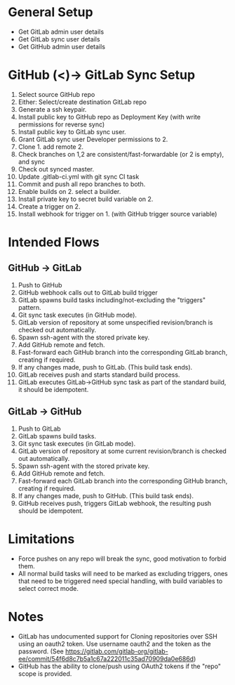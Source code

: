 General Setup
=============
* Get GitLab admin user details
* Get GitLab sync user details
* Get GitHub admin user details

GitHub (<)-> GitLab Sync Setup
==============================
1. Select source GitHub repo
2. Either: Select/create destination GitLab repo
3. Generate a ssh keypair.
4. Install public key to GitHub repo as Deployment Key (with write permissions for reverse sync)
5. Install public key to GitLab sync user.
6. Grant GitLab sync user Developer permissions to 2.
10. Clone 1. add remote 2.
11. Check branches on 1,2 are consistent/fast-forwardable (or 2 is empty), and sync
12. Check out synced master.
13. Update .gitlab-ci.yml with git sync CI task
14. Commit and push all repo branches to both.
7. Enable builds on 2. select a builder.
8. Install private key to secret build variable on 2.
9. Create a trigger on 2.
15. Install webhook for trigger on 1. (with GitHub trigger source variable)

Intended Flows
==============
GitHub -> GitLab
----------------
1. Push to GitHub
2. GitHub webhook calls out to GitLab build trigger
3. GitLab spawns build tasks including/not-excluding the "triggers" pattern.
4. Git sync task executes (in GitHub mode).
5. GitLab version of repository at some unspecified revision/branch is checked out automatically.
6. Spawn ssh-agent with the stored private key.
7. Add GitHub remote and fetch.
8. Fast-forward each GitHub branch into the corresponding GitLab branch, creating if required.
9. If any changes made, push to GitLab. (This build task ends).
10. GitLab receives push and starts standard build process.
11. GitLab executes GitLab->GitHub sync task as part of the standard build, it should be idempotent.

GitLab -> GitHub
----------------
1. Push to GitLab
2. GitLab spawns build tasks.
4. Git sync task executes (in GitLab mode).
5. GitLab version of repository at some current revision/branch is checked out automatically.
6. Spawn ssh-agent with the stored private key.
7. Add GitHub remote and fetch.
8. Fast-forward each GitLab branch into the corresponding GitHub branch, creating if required.
9. If any changes made, push to GitHub. (This build task ends).
10. GitHub receives push, triggers GitLab webhook, the resulting push should be idempotent.

Limitations
===========
* Force pushes on any repo will break the sync, good motivation to forbid them.
* All normal build tasks will need to be marked as excluding triggers, ones that need to be triggered need special
  handling, with build variables to select correct mode.

Notes
=====
* GitLab has undocumented support for Cloning repositories over SSH using an oauth2 token. Use username oauth2 and the
  token as the password. (See https://gitlab.com/gitlab-org/gitlab-ee/commit/54f6d8c7b5a1c67a222011c35ad70909da0e686d)
* GitHub has the ability to clone/push using OAuth2 tokens if the "repo" scope is provided.
